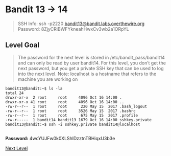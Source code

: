 ﻿
# Bandit 13 -> 14
> SSH Info: ssh -p2220 bandit13@bandit.labs.overthewire.org  
> Password: 8ZjyCRiBWFYkneahHwxCv3wb2a1ORpYL



 ## Level Goal  
>The password for the next level is stored in /etc/bandit_pass/bandit14 and can only be read by user bandit14. For this level, you don’t get the next password, but you get a private SSH key that can be used to log into the next level. Note: localhost is a hostname that refers to the machine you are working on





```
bandit13@bandit:~$ ls -la
total 24
drwxr-xr-x  2 root     root     4096 Oct 16 14:00 .
drwxr-xr-x 41 root     root     4096 Oct 16 14:00 ..
-rw-r--r--  1 root     root      220 May 15  2017 .bash_logout
-rw-r--r--  1 root     root     3526 May 15  2017 .bashrc
-rw-r--r--  1 root     root      675 May 15  2017 .profile
-rw-r-----  1 bandit14 bandit13 1679 Oct 16 14:00 sshkey.private
bandit13@bandit:~$ ssh -i sshkey.private bandit14@localhost


```


**Password:** 4wcYUJFw0k0XLShlDzztnTBHiqxU3b3e



[Next Level](../Bandit%2014%20--%2015/README.md)
